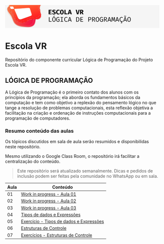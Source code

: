 <img src="aulas/images/header.png" heigh="300">

# Escola VR

Repositório do componente curricular Lógica de Programação do Projeto Escola VR.


## LÓGICA DE PROGRAMAÇÃO

A Lógica de Programação é o primeiro contato dos alunos com os princípios da programação; ela aborda os fundamentos básicos da computação e tem como objetivo a replexão do pensamento lógico no que tange a resolução de problemas computacionais, esta reflexão objetiva a facilitação na criação e ordenação de instruções computacionais para a programação de computadores.

### Resumo conteúdo das aulas

Os tópicos discutidos em sala de aula serão resumidos e disponibilidas neste repositório.

Mesmo utilizando o Google Class Room, o repositório irá facilitar a centralização do conteúdo.

> Este repositório será atualizado semanalmente. Dicas e pedidos de inclusão podem ser feitas pela comunidade no WhatsApp ou em sala.

Aula | Conteúdo
-- | --
01 | [Work in progress - Aula 01]()
02 | [Work in progress - Aula 02]()
03 | [Work in progress - Aula 03]()
04 | [Tipos de dados e Expressões](aulas/aula4.md)
05 | [Exercício - Tipos de dados e Expressões](aulas/aula5.md)
06 | [Estruturas de Controle](aulas/aula6.md)
07 | [Exercícios - Estruturas de Controle](aulas/aula7.md)
